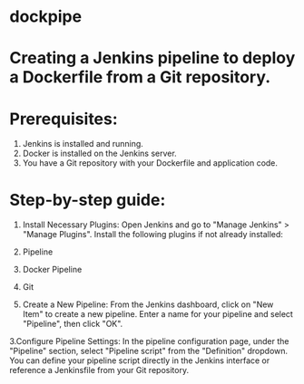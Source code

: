 # dockpipe


# Creating a Jenkins pipeline to deploy a Dockerfile from a Git repository.

# Prerequisites:
 1. Jenkins is installed and running.
 2. Docker is installed on the Jenkins server.
 3. You have a Git repository with your Dockerfile and application code.

# Step-by-step guide:

1. Install Necessary Plugins:
  Open Jenkins and go to "Manage Jenkins" > "Manage Plugins".
  Install the following plugins if not already installed:
  1. Pipeline
  2. Docker Pipeline
  3. Git

2. Create a New Pipeline:
  From the Jenkins dashboard, click on "New Item" to create a new pipeline.
  Enter a name for your pipeline and select "Pipeline", then click "OK".
 
3.Configure Pipeline Settings:
    In the pipeline configuration page, under the "Pipeline" section, select "Pipeline script" from the "Definition" dropdown.
    You can define your pipeline script directly in the Jenkins interface or reference a Jenkinsfile from your Git repository. 
